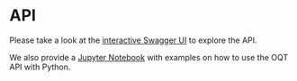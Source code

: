 # API

Please take a look at the [interactive Swagger UI](https://oqt.ohsome.org/api/docs) to explore the API.

We also provide a [Jupyter Notebook](https://github.com/GIScience/oqt-examples) with examples on how to use the OQT API with Python.
